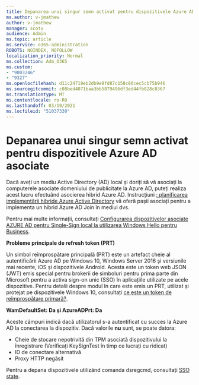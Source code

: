 ```yaml
---
title: Depanarea unui singur semn activat pentru dispozitivele Azure AD asociate
ms.author: v-jmathew
author: v-jmathew
manager: scotv
audience: Admin
ms.topic: article
ms.service: o365-administration
ROBOTS: NOINDEX, NOFOLLOW
localization_priority: Normal
ms.collection: Adm_O365
ms.custom:
- "9003246"
- "9327"
ms.openlocfilehash: d11c24719eb2db9e9fd87c158c80cec5cb75b946
ms.sourcegitcommit: c08bed4071baa3bb5879496df3ed44fb828c8367
ms.translationtype: MT
ms.contentlocale: ro-RO
ms.lasthandoff: 03/19/2021
ms.locfileid: "51037330"
---
```

# <a name="troubleshoot-single-sign-on-for-azure-ad-joined-devices"></a>Depanarea unui singur semn activat pentru dispozitivele Azure AD asociate

Dacă aveți un mediu Active Directory (AD) local și doriți să vă asociați la computerele asociate domeniului de publicitate la Azure AD, puteți realiza acest lucru efectuând asocierea hibrid Azure AD. Instrucțiuni [: planificarea implementării hibride Azure Active Directory](https://docs.microsoft.com/azure/active-directory/devices/hybrid-azuread-join-plan) vă oferă pașii asociați pentru a implementa un hibrid Azure AD Join în mediul dvs.

Pentru mai multe informații, consultați [Configurarea dispozitivelor asociate AZURE AD pentru Single-Sign local la utilizarea Windows Hello pentru Business](https://docs.microsoft.com/windows/security/identity-protection/hello-for-business/hello-hybrid-aadj-sso-base).

**Probleme principale de refresh token (PRT)**

Un simbol reîmprospătare principală (PRT) este un artefact cheie al autentificării Azure AD pe Windows 10, Windows Server 2016 și versiunile mai recente, iOS și dispozitivele Android. Acesta este un token web JSON (JWT) emis special pentru brokerii de simboluri pentru prima parte din Microsoft pentru a activa sign-on unic (SSO) în aplicațiile utilizate pe acele dispozitive. Pentru detalii despre modul în care este emis un PRT, utilizat și protejat pe dispozitivele Windows 10, consultați [ce este un token de reîmprospătare primară?](https://docs.microsoft.com/azure/active-directory/devices/concept-primary-refresh-token).

**WamDefaultSet: Da și AzureADPrt: Da**

Aceste câmpuri indică dacă utilizatorul s-a autentificat cu succes la Azure AD la conectarea la dispozitiv. Dacă valorile **nu** sunt, se poate datora:

- Cheie de stocare nepotrivită din TPM asociată dispozitivului la înregistrare (Verificați KeySignTest în timp ce lucrați cu ridicat)
- ID de conectare alternativă
- Proxy HTTP negăsit

Pentru a depana dispozitivele utilizând comanda dsregcmd, consultați [SSO state](https://docs.microsoft.com/azure/active-directory/devices/troubleshoot-device-dsregcmd#sso-state).
